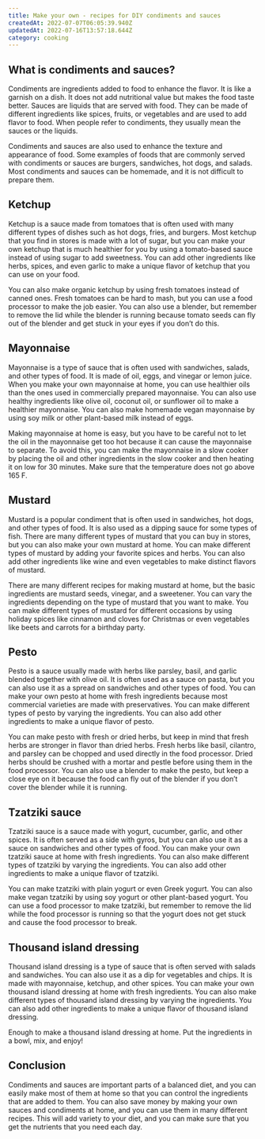 ```yaml
---
title: Make your own - recipes for DIY condiments and sauces
createdAt: 2022-07-07T06:05:39.940Z
updatedAt: 2022-07-16T13:57:18.644Z
category: cooking
---
```


## What is condiments and sauces?

Condiments are ingredients added to food to enhance the flavor. It is like a garnish on a dish. It does not add nutritional value but makes the food taste better. Sauces are liquids that are served with food. They can be made of different ingredients like spices, fruits, or vegetables and are used to add flavor to food. When people refer to condiments, they usually mean the sauces or the liquids.

Condiments and sauces are also used to enhance the texture and appearance of food. Some examples of foods that are commonly served with condiments or sauces are burgers, sandwiches, hot dogs, and salads.
Most condiments and sauces can be homemade, and it is not difficult to prepare them.

## Ketchup

Ketchup is a sauce made from tomatoes that is often used with many different types of dishes such as hot dogs, fries, and burgers. Most ketchup that you find in stores is made with a lot of sugar, but you can make your own ketchup that is much healthier for you by using a tomato-based sauce instead of using sugar to add sweetness. You can add other ingredients like herbs, spices, and even garlic to make a unique flavor of ketchup that you can use on your food.

You can also make organic ketchup by using fresh tomatoes instead of canned ones. Fresh tomatoes can be hard to mash, but you can use a food processor to make the job easier. You can also use a blender, but remember to remove the lid while the blender is running because tomato seeds can fly out of the blender and get stuck in your eyes if you don’t do this.

## Mayonnaise

Mayonnaise is a type of sauce that is often used with sandwiches, salads, and other types of food. It is made of oil, eggs, and vinegar or lemon juice. When you make your own mayonnaise at home, you can use healthier oils than the ones used in commercially prepared mayonnaise. You can also use healthy ingredients like olive oil, coconut oil, or sunflower oil to make a healthier mayonnaise. You can also make homemade vegan mayonnaise by using soy milk or other plant-based milk instead of eggs.

Making mayonnaise at home is easy, but you have to be careful not to let the oil in the mayonnaise get too hot because it can cause the mayonnaise to separate. To avoid this, you can make the mayonnaise in a slow cooker by placing the oil and other ingredients in the slow cooker and then heating it on low for 30 minutes. Make sure that the temperature does not go above 165 F.

## Mustard

Mustard is a popular condiment that is often used in sandwiches, hot dogs, and other types of food. It is also used as a dipping sauce for some types of fish. There are many different types of mustard that you can buy in stores, but you can also make your own mustard at home. You can make different types of mustard by adding your favorite spices and herbs. You can also add other ingredients like wine and even vegetables to make distinct flavors of mustard.

There are many different recipes for making mustard at home, but the basic ingredients are mustard seeds, vinegar, and a sweetener. You can vary the ingredients depending on the type of mustard that you want to make. You can make different types of mustard for different occasions by using holiday spices like cinnamon and cloves for Christmas or even vegetables like beets and carrots for a birthday party.

## Pesto

Pesto is a sauce usually made with herbs like parsley, basil, and garlic blended together with olive oil. It is often used as a sauce on pasta, but you can also use it as a spread on sandwiches and other types of food. You can make your own pesto at home with fresh ingredients because most commercial varieties are made with preservatives. You can make different types of pesto by varying the ingredients. You can also add other ingredients to make a unique flavor of pesto.

You can make pesto with fresh or dried herbs, but keep in mind that fresh herbs are stronger in flavor than dried herbs. Fresh herbs like basil, cilantro, and parsley can be chopped and used directly in the food processor. Dried herbs should be crushed with a mortar and pestle before using them in the food processor. You can also use a blender to make the pesto, but keep a close eye on it because the food can fly out of the blender if you don’t cover the blender while it is running.

## Tzatziki sauce

Tzatziki sauce is a sauce made with yogurt, cucumber, garlic, and other spices. It is often served as a side with gyros, but you can also use it as a sauce on sandwiches and other types of food. You can make your own tzatziki sauce at home with fresh ingredients. You can also make different types of tzatziki by varying the ingredients. You can also add other ingredients to make a unique flavor of tzatziki.

You can make tzatziki with plain yogurt or even Greek yogurt. You can also make vegan tzatziki by using soy yogurt or other plant-based yogurt. You can use a food processor to make tzatziki, but remember to remove the lid while the food processor is running so that the yogurt does not get stuck and cause the food processor to break.

## Thousand island dressing

Thousand island dressing is a type of sauce that is often served with salads and sandwiches. You can also use it as a dip for vegetables and chips. It is made with mayonnaise, ketchup, and other spices. You can make your own thousand island dressing at home with fresh ingredients. You can also make different types of thousand island dressing by varying the ingredients. You can also add other ingredients to make a unique flavor of thousand island dressing.

Enough to make a thousand island dressing at home. Put the ingredients in a bowl, mix, and enjoy!

## Conclusion

Condiments and sauces are important parts of a balanced diet, and you can easily make most of them at home so that you can control the ingredients that are added to them. You can also save money by making your own sauces and condiments at home, and you can use them in many different recipes. This will add variety to your diet, and you can make sure that you get the nutrients that you need each day.
